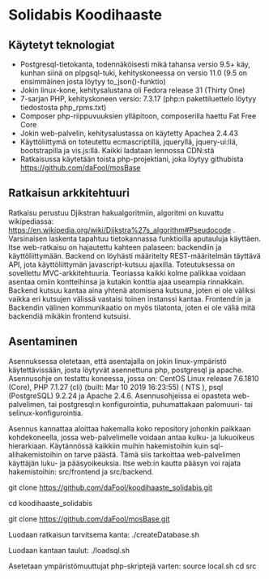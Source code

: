 # Solidabis Koodihaaste

## Käytetyt teknologiat
* Postgresql-tietokanta, todennäköisesti mikä tahansa versio 9.5+ käy, kunhan siinä on plpgsql-tuki, kehityskoneessa on versio 11.0 (9.5 on ensimmäinen josta löytyy to_json()-funktio)
* Jokin linux-kone, kehitysalustana oli Fedora release 31 (Thirty One)
* 7-sarjan PHP, kehityskoneen versio: 7.3.17 (php:n pakettiluettelo löytyy tiedostosta php_rpms.txt)
* Composer php-riippuvuuksien ylläpitoon, composerilla haettu Fat Free Core
* Jokin web-palvelin, kehitysalustassa on käytetty Apachea 2.4.43
* Käyttöliittymä on toteutettu ecmascriptillä, jqueryllä, jquery-ui:llä, bootstrapilla ja vis.js:llä. Kaikki ladataan lennossa CDN:stä
* Ratkaisussa käytetään toista php-projektiani, joka löytyy githubista https://github.com/daFool/mosBase

## Ratkaisun arkkitehtuuri
Ratkaisu perustuu Djikstran hakualgoritmiin, algoritmi on kuvattu wikipediassa: https://en.wikipedia.org/wiki/Dijkstra%27s_algorithm#Pseudocode .
Varsinaisen laskenta tapahtuu tietokannassa funktioilla aputauluja käyttäen. Itse web-ratkaisu on hajautettu kahteen palaseen: backendiin ja käyttöliittymään. Backend on löyhästi määritelty REST-määritelmän
täyttävä API, jota käyttöliittymän javascript-kutsuu ajaxilla. Toteutuksessa on sovellettu MVC-arkkitehtuuria. Teoriassa kaikki kolme palikkaa voidaan asentaa omiin kontteihinsa ja kutakin konttia ajaa useampia rinnakkain. Backend kutsuu kantaa aina yhtenä atomisena kutsuna, joten ei ole väliksi vaikka eri kutsujen välissä vastaisi toinen instanssi kantaa. Frontend:in ja Backendin välinen kommunikaatio on myös tilatonta, joten ei ole väliä mitä backendiä mikäkin frontend kutsuisi.

## Asentaminen
Asennuksessa oletetaan, että asentajalla on jokin linux-ympäristö käytettävissään, josta löytyvät asennettuna php, postgresql ja apache. Asennusohje on testattu koneessa, jossa on: CentOS Linux release 7.6.1810 (Core), PHP 7.1.27 (cli) (built: Mar 10 2019 16:23:55) ( NTS ), psql (PostgreSQL) 9.2.24 ja Apache 2.4.6. Asennusohjeissa ei opasteta web-palvelimen, tai postgresql:n konfigurointia, puhumattakaan palomuuri- tai selinux-konfigurointia. 

Asennus kannattaa aloittaa hakemalla koko repository johonkin paikkaan kohdekoneella, jossa web-palvelimelle voidaan antaa kulku- ja lukuoikeus hierarkiaan. Käytännössä kaikkiin muihin hakemistoihin kuin sql-alihakemistoihin on tarve päästä. Tämä siis tarkoittaa web-palvelimen käyttäjän luku- ja pääsyoikeuksia. Itse web:in kautta pääsyn voi rajata hakemistoihin: src/frontend ja src/backend. 

git clone https://github.com/daFool/koodihaaste_solidabis.git

cd koodihaaste_solidabis

git clone https://github.com/daFool/mosBase.git

Luodaan ratkaisun tarvitsema kanta:
./createDatabase.sh

Luodaan kantaan taulut:
./loadsql.sh

Asetetaan ympäristömuuttujat php-skriptejä varten:
source local.sh
cd src

 

